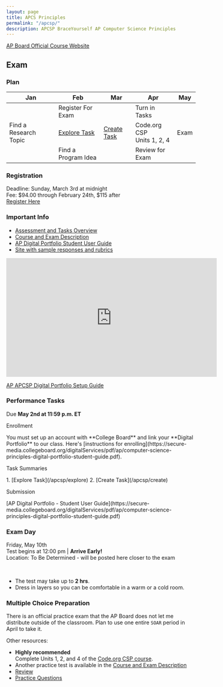 ```yaml
---
layout: page
title: APCS Principles
permalink: "/apcsp/"
description: APCSP BraceYourself AP Computer Science Principles
---
```


<!-- [Ruby Setup](/apcsp/ruby_setup) -->

<div class="section" markdown="1">

[AP Board Official Course Website](https://apstudent.collegeboard.org/apcourse/ap-computer-science-principles)

</div>

<!-- ## Python


<div class="section" markdown="1">
  [Python Setup](/apcs/python_setup)

  [Book](https://drive.google.com/a/dcsdk12.org/file/d/0B2E_0TgQPuOYOVFsZDJRbndwRms/view?usp=sharing)
</div> -->

<!--

[Accumulation Pattern](/apcsp/accumulation)

[Credit Card Problem](/public/files/apcsp/credit_card.txt)

[Song Transposition](/apcsp/transposition)

[Final](/apcsp/final)

-->

## Exam

### Plan

<div class="section" markdown="1">

<table class="calendar">
  <thead>
    <tr>
      <th>Jan</th>
      <th>Feb</th>
      <th>Mar</th>
      <th>Apr</th>
      <th>May</th>
    </tr>
  </thead>
  <tbody>
    <tr>
      <td class="odd" rowspan="3">Find a Research Topic</td>
      <!-- <td><a href="https://dcsdk12.revtrak.net/tek9.asp?pg=rw_mvhs">Register For Exam</a></td> -->
      <td class="even">Register For Exam</td>
      <td rowspan="3"><a href="/apcsp/create">Create Task</a></td>
      <td class="even">Turn in Tasks</td>
      <td rowspan="3">Exam</td>
    </tr>
    <tr>
      <td class="even"><a href="/apcsp/explore">Explore Task</a></td>
      <td>Code.org CSP<br>Units 1, 2, 4</td>
    </tr>
    <tr>
      <td class="even">Find a Program Idea</td>
      <td class="even">Review for Exam</td>
    </tr>
  </tbody>
</table>

</div>

### Registration

<div class="section" markdown="1">

Deadline: Sunday, March 3rd at midnight <br>
Fee: $94.00 through February 24th, $115 after <br>
[Register Here](https://dcsdk12.revtrak.net/High-Schools-1027/Mountain-Vista-High-School/Registrations-1050/)

</div>

### Important Info

<div class="section" markdown="1">

* [Assessment and Tasks Overview](https://apcentral.collegeboard.org/pdf/ap-csp-student-task-directions.pdf?SFMC_cid=EM111603-&rid=47223599)
* [Course and Exam Description](https://secure-media.collegeboard.org/digitalServices/pdf/ap/ap-computer-science-principles-course-and-exam-description.pdf)
* [AP Digital Portfolio Student User Guide](https://secure-media.collegeboard.org/digitalServices/pdf/ap/computer-science-principles-digital-portfolio-student-guide.pdf)
* [Site with sample responses and rubrics](http://apcentral.collegeboard.com/apc/public/exam/exam_information/231726.html)

</div>

<iframe width="560" height="315" src="https://www.youtube.com/embed/aBok4XfCWvI" frameborder="0" allow="accelerometer; autoplay; encrypted-media; gyroscope; picture-in-picture" allowfullscreen></iframe>

[AP APCSP Digital Portfolio Setup Guide](https://secure-media.collegeboard.org/digitalServices/pdf/ap/ap-capstone/ap-capstone-digital-portfolio-student-user-guide.pdf)

### Performance Tasks

<div class="section" markdown="1">

Due **May 2nd at 11:59 p.m. ET**

<p id="enroll" class="section-title">Enrollment</p>
<div class="section" markdown="1">
You must set up an account with **College Board** and link your **Digital Portfolio** to our class. Here's [instructions for enrolling](https://secure-media.collegeboard.org/digitalServices/pdf/ap/computer-science-principles-digital-portfolio-student-guide.pdf).
</div>

<p class="section-title">Task Summaries</p>
<div class="section" markdown="1">
1. [Explore Task](/apcsp/explore)
2. [Create Task](/apcsp/create)
</div>

<p class="section-title">Submission</p>
<div class="section" markdown="1">
[AP Digital Portfolio - Student User Guide](https://secure-media.collegeboard.org/digitalServices/pdf/ap/computer-science-principles-digital-portfolio-student-guide.pdf)
</div>
</div>

### Exam Day

<div class="section" markdown="1">

Friday, May 10th <br>
Test begins at 12:00 pm | **Arrive Early!**<br>
Location: To Be Determined - will be posted here closer to the exam

<br>

* The test may take up to **2 hrs**.
* Dress in layers so you can be comfortable in a warm or a cold room.

</div>

### Multiple Choice Preparation

<div class="section" markdown="1">

There is an official practice exam that the AP Board does not let me distribute outside of the classroom. Plan to use one entire `SOAR` period in April to take it.

Other resources:

<div class="section" markdown="1">

* **Highly recommended**<br>
Complete Units 1, 2, and 4 of the [Code.org CSP course](https://studio.code.org/courses/csp).
* Another practice test is available in the [Course and Exam Description](https://secure-media.collegeboard.org/digitalServices/pdf/ap/)
* [Review](http://rites.cs.uri.edu/material.php)
* [Practice Questions](https://www.albert.io/ap-computer-science-principles/questions)
</div>

</div>

<!-- St. Andrew United Methodist Church

<iframe src="https://www.google.com/maps/embed?pb=!1m18!1m12!1m3!1d27835.052190901286!2d-104.96827113063982!3d39.54635299487958!2m3!1f0!2f0!3f0!3m2!1i1024!2i768!4f13.1!3m3!1m2!1s0x876c8384a6ad98bf%3A0xc41027800673dbd!2sSt+Andrew+United+Methodist+Church!5e0!3m2!1sen!2sus!4v1485893448674" width="600" height="450" frameborder="0" style="border:0" allowfullscreen></iframe>

-->